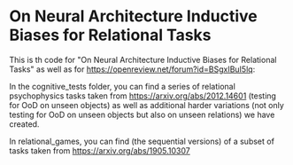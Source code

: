 # On Neural Architecture Inductive Biases for Relational Tasks

This is th code for "On Neural Architecture Inductive Biases for Relational Tasks" as well as for https://openreview.net/forum?id=BSgxIBuI5lq: 

In the cognitive_tests folder, you can find a series of relational psychophysics tasks taken from https://arxiv.org/abs/2012.14601 (testing for OoD on unseen objects) as well as additional harder variations (not only testing for OoD on unseen objects but also on unseen relations) we have created.

In relational_games, you can find (the sequential versions) of a subset of tasks taken from https://arxiv.org/abs/1905.10307 
